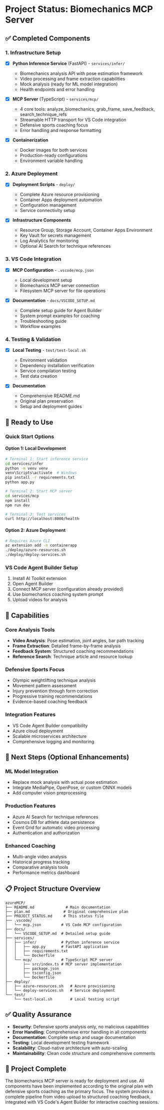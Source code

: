 # Project Status: Biomechanics MCP Server

## ✅ Completed Components

### 1. Infrastructure Setup
- [x] **Python Inference Service** (FastAPI) - `services/infer/`
  - Biomechanics analysis API with pose estimation framework
  - Video processing and frame extraction capabilities
  - Mock analysis (ready for ML model integration)
  - Health endpoints and error handling

- [x] **MCP Server** (TypeScript) - `services/mcp/`
  - 4 core tools: analyze_biomechanics, grab_frame, save_feedback, search_technique_refs
  - Streamable HTTP transport for VS Code integration
  - Defensive sports coaching focus
  - Error handling and response formatting

- [x] **Containerization**
  - Docker images for both services
  - Production-ready configurations
  - Environment variable handling

### 2. Azure Deployment
- [x] **Deployment Scripts** - `deploy/`
  - Complete Azure resource provisioning
  - Container Apps deployment automation
  - Configuration management
  - Service connectivity setup

- [x] **Infrastructure Components**
  - Resource Group, Storage Account, Container Apps Environment
  - Key Vault for secrets management
  - Log Analytics for monitoring
  - Optional AI Search for technique references

### 3. VS Code Integration
- [x] **MCP Configuration** - `.vscode/mcp.json`
  - Local development setup
  - Biomechanics MCP server connection
  - Filesystem MCP server for file operations

- [x] **Documentation** - `docs/VSCODE_SETUP.md`
  - Complete setup guide for Agent Builder
  - System prompt examples for coaching
  - Troubleshooting guide
  - Workflow examples

### 4. Testing & Validation
- [x] **Local Testing** - `test/test-local.sh`
  - Environment validation
  - Dependency installation verification
  - Service compilation testing
  - Test data creation

- [x] **Documentation**
  - Comprehensive README.md
  - Original plan preservation
  - Setup and deployment guides

## 🚀 Ready to Use

### Quick Start Options

#### Option 1: Local Development
```bash
# Terminal 1: Start inference service
cd services/infer
python -m venv venv
venv\Scripts\activate  # Windows
pip install -r requirements.txt
python app.py

# Terminal 2: Start MCP server  
cd services/mcp
npm install
npm run dev

# Terminal 3: Test services
curl http://localhost:8000/health
```

#### Option 2: Azure Deployment
```bash
# Requires Azure CLI
az extension add -n containerapp
./deploy/azure-resources.sh
./deploy/deploy-services.sh
```

### VS Code Agent Builder Setup
1. Install AI Toolkit extension
2. Open Agent Builder
3. Connect MCP server (configuration already provided)
4. Use biomechanics coaching system prompt
5. Upload videos for analysis

## 🎯 Capabilities

### Core Analysis Tools
- **Video Analysis**: Pose estimation, joint angles, bar path tracking
- **Frame Extraction**: Detailed frame-by-frame analysis
- **Feedback System**: Structured coaching recommendations
- **Reference Search**: Technique article and resource lookup

### Defensive Sports Focus
- Olympic weightlifting technique analysis
- Movement pattern assessment
- Injury prevention through form correction
- Progressive training recommendations
- Evidence-based coaching feedback

### Integration Features
- VS Code Agent Builder compatibility
- Azure cloud deployment
- Scalable microservices architecture
- Comprehensive logging and monitoring

## 🔧 Next Steps (Optional Enhancements)

### ML Model Integration
- Replace mock analysis with actual pose estimation
- Integrate MediaPipe, OpenPose, or custom ONNX models
- Add computer vision preprocessing

### Production Features
- Azure AI Search for technique references
- Cosmos DB for athlete data persistence
- Event Grid for automatic video processing
- Authentication and authorization

### Enhanced Coaching
- Multi-angle video analysis
- Historical progress tracking
- Comparative analysis tools
- Performance metrics dashboard

## 📋 Project Structure Overview

```
azureMCP/
├── README.md              # Main documentation
├── plan.md               # Original comprehensive plan
├── PROJECT_STATUS.md     # This status file
├── .vscode/
│   └── mcp.json         # VS Code MCP configuration
├── docs/
│   └── VSCODE_SETUP.md  # Detailed setup guide
├── services/
│   ├── infer/           # Python inference service
│   │   ├── app.py       # FastAPI application
│   │   ├── requirements.txt
│   │   └── Dockerfile
│   └── mcp/             # TypeScript MCP server
│       ├── src/index.ts # MCP server implementation
│       ├── package.json
│       ├── tsconfig.json
│       └── Dockerfile
├── deploy/
│   ├── azure-resources.sh   # Azure provisioning
│   └── deploy-services.sh   # Service deployment
└── test/
    └── test-local.sh        # Local testing script
```

## ✅ Quality Assurance

- **Security**: Defensive sports analysis only, no malicious capabilities
- **Error Handling**: Comprehensive error handling in all components
- **Documentation**: Complete setup and usage documentation
- **Testing**: Local development testing framework
- **Scalability**: Cloud-native architecture with auto-scaling
- **Maintainability**: Clean code structure and comprehensive comments

## 🎉 Project Complete

The biomechanics MCP server is ready for deployment and use. All components have been implemented according to the original plan with defensive sports coaching as the primary focus. The system provides a complete pipeline from video upload to structured coaching feedback, integrated with VS Code's Agent Builder for interactive coaching sessions.